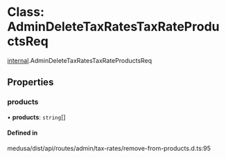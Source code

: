 # Class: AdminDeleteTaxRatesTaxRateProductsReq

[internal](../modules/internal-27.md).AdminDeleteTaxRatesTaxRateProductsReq

## Properties

### products

• **products**: `string`[]

#### Defined in

medusa/dist/api/routes/admin/tax-rates/remove-from-products.d.ts:95
